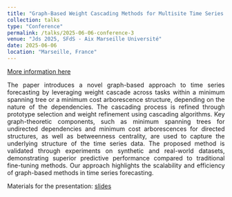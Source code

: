 ```yaml
---
title: "Graph-Based Weight Cascading Methods for Multisite Time Series Forecasting"
collection: talks
type: "Conference"
permalink: /talks/2025-06-06-conference-3
venue: "Jds 2025, SFdS - Aix Marseille Université"
date: 2025-06-06
location: "Marseille, France"
---
```


[More information here](https://jds2025.sciencesconf.org/resource/page/id/21)

<div style='text-align: justify;'>
The paper introduces a novel graph-based approach to time series forecasting by leveraging weight cascade across tasks within a minimum spanning tree or a minimum cost arborescence structure, depending on the nature of the dependencies. 
The cascading process is refined through prototype selection and weight refinement using cascading algorithms. Key graph-theoretic components, such as minimum spanning trees for undirected dependencies and minimum cost arborescences for directed structures, as well as betweenness centrality, are used to capture the underlying structure of the time series data. The proposed method is validated through experiments on synthetic and real-world datasets, demonstrating superior predictive performance compared to traditional fine-tuning methods. Our approach highlights the scalability and efficiency of graph-based methods in time series forecasting.
</div>

Materials for the presentation: [slides](/files/jds25.pdf)
